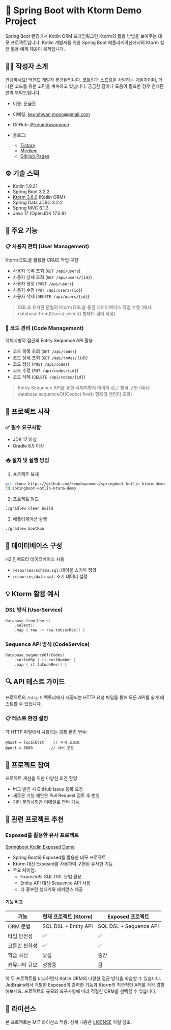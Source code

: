 # 🚀 Spring Boot with Ktorm Demo Project

Spring Boot 환경에서 Kotlin ORM 프레임워크인 Ktorm의 활용 방법을 보여주는 데모 프로젝트입니다.
Kotlin 개발자를 위한 Spring Boot 애플리케이션에서의 Ktorm 실전 활용 예제 제공이 목적입니다.

## 🧑‍💻 작성자 소개
안녕하세요! 백엔드 개발자 문금환입니다.
코틀린과 스프링을 사랑하는 개발자이며, 더 나은 코드를 위한 고민을 계속하고 있습니다.
궁금한 점이나 도움이 필요한 경우 언제든 연락 부탁드립니다.

- 이름: 문금환
- 이메일: keumhwan.moon@gmail.com
- GitHub: [@keumhwanmoon](https://github.com/keumhwanmoon)

- 블로그:
    - [Tistory](https://jason-moon.tistory.com/)
    - [Medium](https://medium.com/@jason.moon.kr)
    - [GitHub Pages](https://keumhwanmoon.github.io)

## ⚙️ 기술 스택

- Kotlin 1.9.21
- Spring Boot 3.2.2
- [Ktorm 3.6.0](https://www.ktorm.org/) (Kotlin ORM)
- Spring Data JDBC 3.2.2
- Spring MVC 6.1.3
- Java 17 (OpenJDK 17.0.9)

## 🌟 주요 기능

### 📋 사용자 관리 (User Management)
Ktorm DSL을 활용한 CRUD 작업 구현
- 사용자 목록 조회 (`GET /api/users`)
- 사용자 상세 조회 (`GET /api/users/{id}`)
- 사용자 생성 (`POST /api/users`)
- 사용자 수정 (`PUT /api/users/{id}`)
- 사용자 삭제 (`DELETE /api/users/{id}`)

> SQL과 유사한 문법의 Ktorm DSL을 통한 데이터베이스 작업 수행
> (예시: database.from(Users).select() 형태의 쿼리 작성)

### 🔖 코드 관리 (Code Management)
객체지향적 접근의 Entity Sequence API 활용
- 코드 목록 조회 (`GET /api/codes`)
- 코드 상세 조회 (`GET /api/codes/{id}`)
- 코드 생성 (`POST /api/codes`)
- 코드 수정 (`PUT /api/codes/{id}`)
- 코드 삭제 (`DELETE /api/codes/{id}`)

> Entity Sequence API를 통한 객체지향적 데이터 접근 방식 구현
> (예시: database.sequenceOf(Codes).find() 형태의 엔티티 조회)

## 🚀 프로젝트 시작

### ✅ 필수 요구사항
- JDK 17 이상
- Gradle 8.5 이상

### 📥 설치 및 실행 방법

1. 프로젝트 복제
```bash
git clone https://github.com/keumhwanmoon/springboot-kotlin-ktorm-demo.git
cd springboot-kotlin-ktorm-demo
```

2. 프로젝트 빌드
```bash
./gradlew clean build
```

3. 애플리케이션 실행
```bash
./gradlew bootRun
```

## 💾 데이터베이스 구성

H2 인메모리 데이터베이스 사용
- `resources/schema.sql`: 테이블 스키마 정의
- `resources/data.sql`: 초기 데이터 설정

## 💡 Ktorm 활용 예시

### DSL 방식 (UserService)
```kotlin
database.from(Users)
    .select()
    .map { row -> row.toUserRes() }
```

### Sequence API 방식 (CodeService)
```kotlin
database.sequenceOf(Codes)
    .sortedBy { it.sortNumber }
    .map { it.toCodeRes() }
```

## 🔍 API 테스트 가이드

프로젝트의 `/http` 디렉토리에서 제공되는 HTTP 요청 파일을 통해 모든 API를 쉽게 테스트할 수 있습니다.

### 📋 테스트 환경 설정
각 HTTP 파일에서 사용되는 공통 환경 변수:
```http
@host = localhost    // 서버 호스트
@port = 8080        // 서버 포트
```

## 🤝 프로젝트 참여

프로젝트 개선을 위한 다양한 의견 환영
- 버그 발견 시 GitHub Issue 등록 요청
- 새로운 기능 제안은 Pull Request 검토 후 반영
- 기타 문의사항은 이메일로 연락 가능

## 🔗 관련 프로젝트 추천

### Exposed를 활용한 유사 프로젝트
[Springboot Kotlin Exposed Demo](https://github.com/keumhwanmoon/springboot-kotlin-exposed-demo)
- Spring Boot와 Exposed를 활용한 데모 프로젝트
- Ktorm 대신 Exposed를 사용하여 구현된 유사한 기능
- 주요 차이점:
  - Exposed의 SQL DSL 문법 활용
  - Entity API 대신 Sequence API 사용
  - 더 풍부한 생태계와 레퍼런스 제공

#### 기능 비교
| 기능      | 현재 프로젝트 (Ktorm)      | Exposed 프로젝트           |
|---------|----------------------|------------------------|
| ORM 문법  | SQL DSL + Entity API | SQL DSL + Sequence API |
| 타입 안전성  | ✅                    | ✅                      |
| 코틀린 친화성 | ✅                    | ✅                      |
| 학습 곡선   | 낮음                   | 중간                     |
| 커뮤니티 규모 | 성장중                  | 큼                      |

이 두 프로젝트를 비교하면서 Kotlin ORM의 다양한 접근 방식을 학습할 수 있습니다.
JetBrains에서 개발한 Exposed의 강력한 기능과 Ktorm의 직관적인 API를 각각 경험해보세요.
프로젝트의 규모와 요구사항에 따라 적절한 ORM을 선택할 수 있습니다.


## 📝 라이선스
본 프로젝트는 MIT 라이선스 적용. 상세 내용은 [LICENSE](LICENSE) 파일 참조.
